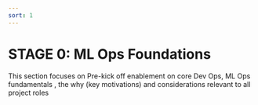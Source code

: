 ```yaml
---
sort: 1
---
```

# STAGE 0: ML Ops Foundations

This section focuses on Pre-kick off enablement on core Dev Ops, ML Ops fundamentals , the why (key motivations) and considerations relevant to all project roles
